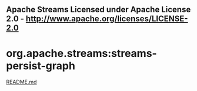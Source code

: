 Apache Streams
Licensed under Apache License 2.0 - http://www.apache.org/licenses/LICENSE-2.0
--------------------------------------------------------------------------------

org.apache.streams:streams-persist-graph
===========================================

[README.md](src/site/markdown/index.md "README")
